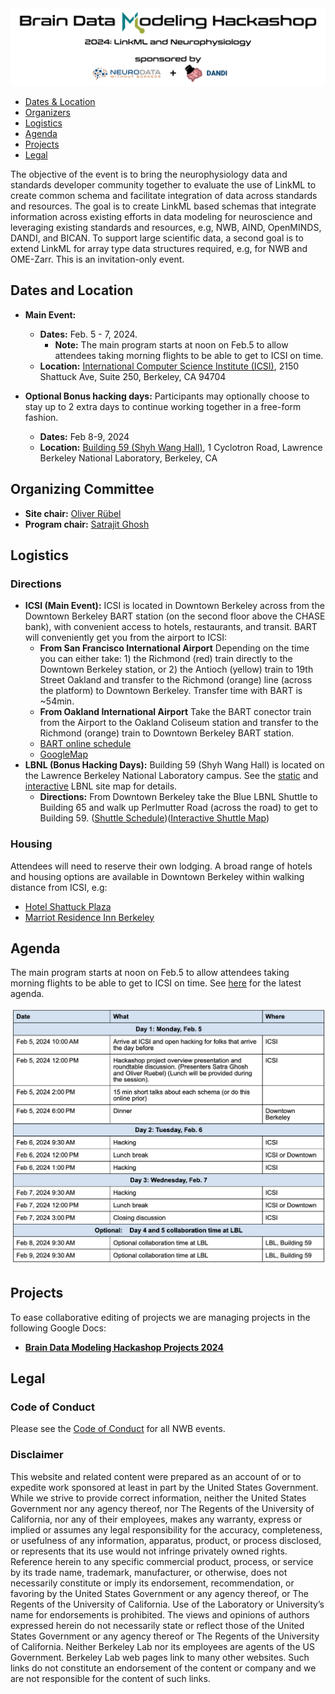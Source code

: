 <img alt="Brain Data Modeling Hackashop 2024" src="images/banner_bdmh_2024.png">

* [Dates & Location](#dates-and-location) 
* [Organizers](#organizing-committee)  
* [Logistics](#logistics) 
* [Agenda](#agenda) 
* [Projects](#projects) 
* [Legal](#legal)


The objective of the event is to bring the neurophysiology data and standards developer community together to evaluate the use of LinkML to create common schema and facilitate integration of data across standards and resources. The goal is to create LinkML based schemas that integrate information across existing efforts in data modeling for neuroscience and leveraging existing standards and resources, e.g, NWB, AIND, OpenMINDS, DANDI, and BICAN. To support large scientific data, a second goal is to extend LinkML for array type data structures required, e.g, for NWB and OME-Zarr. This is an invitation-only event.


## Dates and Location

- **Main Event:** 
    - **Dates:** Feb. 5 - 7, 2024. 
        - **Note:** The main program starts at noon on Feb.5 to allow attendees taking morning flights to be able to get to ICSI on time.
    - **Location:** [International Computer Science Institute (ICSI)](https://www.icsi.berkeley.edu), 2150 Shattuck Ave, Suite 250,  Berkeley, CA 94704


- **Optional Bonus hacking days:** Participants may optionally choose to stay up to 2 extra days to continue working together in a free-form fashion.
    - **Dates:** Feb 8-9, 2024   
    - **Location:** [Building 59 (Shyh Wang Hall)](https://map.lbl.gov/#ctdl-UMAP_2012091840117,BLD_2013013161357), 1 Cyclotron Road, Lawrence Berkeley National Laboratory, Berkeley, CA 

## Organizing Committee

* **Site chair:** [Oliver Rübel](https://crd.lbl.gov/divisions/scidata/computational-biosciences/members/staff/oliver-ruebel-bio/)
* **Program chair:** [Satrajit Ghosh](https://mcgovern.mit.edu/profile/satrajit-ghosh/) 

## Logistics

### Directions
 - **ICSI (Main Event):** ICSI is located in Downtown Berkeley across from the Downtown Berkeley BART station (on the second floor above the CHASE bank), with convenient access to hotels, restaurants, and transit. BART will conveniently get you from the airport to ICSI:
     - **From San Francisco International Airport** Depending on the time you can either take: 1) the Richmond (red) train directly to the Downtown Berkeley station, or 2) the Antioch (yellow) train to 19th Street Oakland and transfer to the Richmond (orange) line (across the platform) to Downtown Berkeley. Transfer time with BART is ~54min.
     - **From Oakland International Airport** Take the BART conector train from the Airport to the Oakland Coliseum station and transfer to the Richmond (orange) train to Downtown Berkeley BART station. 
     - [BART online schedule](https://www.bart.gov/planner)
     - [GoogleMap](https://www.google.com/maps/place/International+Computer+Science+Institute/@37.8700159,-122.2695811,18z/data=!3m2!4b1!5s0x80857e9eacbaf82b:0x71414272a685c989!4m6!3m5!1s0x80857e99566a4815:0x9226568954e914ed!8m2!3d37.8700159!4d-122.2685444!16s%2Fg%2F1vb9d8mq?entry=ttu)
 - **LBNL (Bonus Hacking Days):**  Building 59 (Shyh Wang Hall) is located on the Lawrence Berkeley National Laboratory campus. See the [static](https://www2.lbl.gov/Workplace/lab-site-map.html) and 
   [interactive](https://map.lbl.gov/#ctdl-UMAP_2012091840117,BLD_2013013161357) LBNL site map for details. 
    - **Directions:** From Downtown Berkeley take the Blue LBNL Shuttle to Building 65 and walk up Perlmutter Road (across the road) to get to Building 59. ([Shuttle Schedule](https://commute.lbl.gov/resource/shuttle-buses/maps-routes-schedules/blue-route/))([Interactive Shuttle Map](http://tinyurl.com/fz3fr7jr))

### Housing

Attendees will need to reserve their own lodging. A broad range of hotels and housing options are available in Downtown Berkeley within walking distance from ICSI, e.g:

- [Hotel Shattuck Plaza](https://www.hotelshattuckplaza.com/)
- [Marriot Residence Inn Berkeley](https://www.marriott.com/en-us/hotels/oakrr-residence-inn-berkeley/overview/)

## Agenda

The main program starts at noon on Feb.5 to allow attendees taking morning flights to be able to get to ICSI on time. See [here](https://docs.google.com/document/d/e/2PACX-1vTltxVMTAF4QzTWe3MFddIgdypSlXEwBaSISAowz8cp9okXzRznCatwQNbRGrJGbYCY-0vxf3jEHu2_/pub) for the latest agenda. 


<p align="center">
<a href="https://docs.google.com/document/d/e/2PACX-1vTltxVMTAF4QzTWe3MFddIgdypSlXEwBaSISAowz8cp9okXzRznCatwQNbRGrJGbYCY-0vxf3jEHu2_/pub"><img alt="Agenda Brain Data Modeling Hackashop 2024" src="images/agenda.png" width="600"></a></p>

## Projects

To ease collaborative editing of projects we are managing projects in the following Google Docs:

* [**Brain Data Modeling Hackashop Projects 2024**](https://docs.google.com/document/d/1cvIr3FtUtxcsZJXKPbwiNtBctxNxnYnzU1xxSHkyg44/edit?usp=sharing)


## Legal

### Code of Conduct

Please see the [Code of Conduct](https://neurodatawithoutborders.github.io/nwb_hackathons/code_of_conduct) for all NWB events.

### Disclaimer

This website and related content were prepared as an account of or to expedite work sponsored at least in part by 
the United States Government. While we strive to provide correct information, neither the United States Government 
nor any agency thereof, nor The Regents of the University of California, nor any of their employees, makes any 
warranty, express or implied  or assumes any legal responsibility for the accuracy, completeness, or usefulness of 
any information, apparatus, product, or process disclosed, or represents that its use would not infringe privately 
owned rights. Reference herein to any specific commercial product, process, or service by its trade name, trademark, 
manufacturer, or otherwise, does not necessarily constitute or imply its endorsement, recommendation, or favoring by 
the United States Government or any agency thereof, or The Regents of the University of California.  Use of the 
Laboratory or University’s name for endorsements is prohibited. The views and opinions of authors expressed herein 
do not necessarily state or reflect those of the United States Government or any agency thereof or The Regents of 
the University of California.  Neither Berkeley Lab nor its employees are agents of the US Government. Berkeley Lab 
web pages link to many other websites.  Such links do not constitute an endorsement of the content or company and we 
are not responsible for the content of such links.


